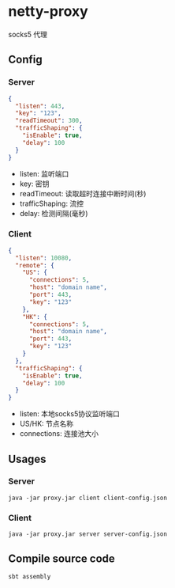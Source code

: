 # netty-proxy
socks5 代理

## Config
### Server
```json
{
  "listen": 443,
  "key": "123",
  "readTimeout": 300,
  "trafficShaping": {
    "isEnable": true,
    "delay": 100
  }
}
```
- listen: 监听端口
- key: 密钥
- readTimeout: 读取超时连接中断时间(秒)
- trafficShaping: 流控
- delay: 检测间隔(毫秒)

### Client
```json
{
  "listen": 10080,
  "remote": {
    "US": {
      "connections": 5,
      "host": "domain name",
      "port": 443,
      "key": "123"
    },
    "HK": {
      "connections": 5,
      "host": "domain name",
      "port": 443,
      "key": "123"
    }
  },
  "trafficShaping": {
    "isEnable": true,
    "delay": 100
  }
}
```
- listen: 本地socks5协议监听端口
- US/HK: 节点名称
- connections: 连接池大小

## Usages
### Server
```shell script
java -jar proxy.jar client client-config.json
```
### Client
```shell script
java -jar proxy.jar server server-config.json
```
## Compile source code
```shell script
sbt assembly
```

